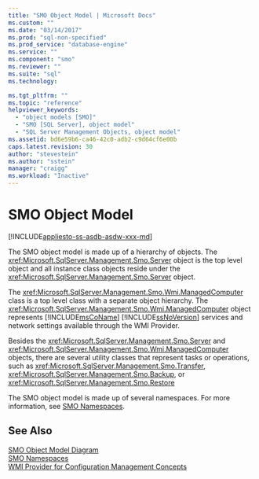 ```yaml
---
title: "SMO Object Model | Microsoft Docs"
ms.custom: ""
ms.date: "03/14/2017"
ms.prod: "sql-non-specified"
ms.prod_service: "database-engine"
ms.service: ""
ms.component: "smo"
ms.reviewer: ""
ms.suite: "sql"
ms.technology: 

ms.tgt_pltfrm: ""
ms.topic: "reference"
helpviewer_keywords: 
  - "object models [SMO]"
  - "SMO [SQL Server], object model"
  - "SQL Server Management Objects, object model"
ms.assetid: bd6e59b6-ca46-42c0-adb2-c9d64cf6e00b
caps.latest.revision: 30
author: "stevestein"
ms.author: "sstein"
manager: "craigg"
ms.workload: "Inactive"
---
```

# SMO Object Model
[!INCLUDE[appliesto-ss-asdb-asdw-xxx-md](../../includes/appliesto-ss-asdb-asdw-xxx-md.md)]

  The SMO object model is made up of a hierarchy of objects. The <xref:Microsoft.SqlServer.Management.Smo.Server> object is the top level object and all instance class objects reside under the <xref:Microsoft.SqlServer.Management.Smo.Server> object.  
  
 The <xref:Microsoft.SqlServer.Management.Smo.Wmi.ManagedComputer> class is a top level class with a separate object hierarchy. The <xref:Microsoft.SqlServer.Management.Smo.Wmi.ManagedComputer> object represents [!INCLUDE[msCoName](../../includes/msconame-md.md)] [!INCLUDE[ssNoVersion](../../includes/ssnoversion-md.md)] services and network settings available through the WMI Provider.  
  
 Besides the <xref:Microsoft.SqlServer.Management.Smo.Server> and <xref:Microsoft.SqlServer.Management.Smo.Wmi.ManagedComputer> objects, there are several utility classes that represent tasks or operations, such as <xref:Microsoft.SqlServer.Management.Smo.Transfer>, <xref:Microsoft.SqlServer.Management.Smo.Backup>, or <xref:Microsoft.SqlServer.Management.Smo.Restore>  
  
 The SMO object model is made up of several namespaces. For more information, see [SMO Namespaces](../../relational-databases/server-management-objects-smo/smo-object-model-namespaces.md).  
  
## See Also  
 [SMO Object Model Diagram](../../relational-databases/server-management-objects-smo/smo-object-model-diagram.md)   
 [SMO Namespaces](../../relational-databases/server-management-objects-smo/smo-object-model-namespaces.md)   
 [WMI Provider for Configuration Management Concepts](../../relational-databases/wmi-provider-configuration/wmi-provider-for-configuration-management.md)  
  
  
